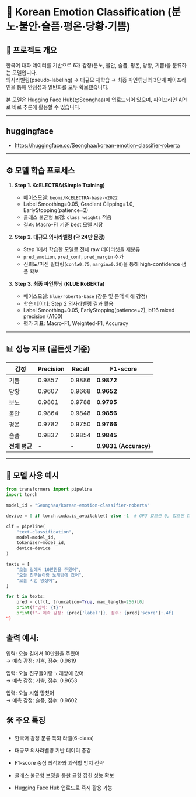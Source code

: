 # 🧠 Korean Emotion Classification (분노·불안·슬픔·평온·당황·기쁨)

## 📌 프로젝트 개요
한국어 대화 데이터를 기반으로 6개 감정(분노, 불안, 슬픔, 평온, 당황, 기쁨)을 분류하는 모델입니다.  
의사라벨링(pseudo-labeling) → 대규모 재학습 → 최종 파인튜닝의 3단계 파이프라인을 통해 안정성과 일반화를 모두 확보했습니다.  

본 모델은 Hugging Face Hub(@Seonghaa)에 업로드되어 있으며, 파이프라인 API로 바로 추론에 활용할 수 있습니다.

---
## huggingface
- https://huggingface.co/Seonghaa/korean-emotion-classifier-roberta

---
## ⚙️ 모델 학습 프로세스
1. **Step 1. KcELECTRA(Simple Training)**  
   - 베이스모델: `beomi/KcELECTRA-base-v2022`  
   - Label Smoothing=0.05, Gradient Clipping=1.0, EarlyStopping(patience=2)  
   - 클래스 불균형 보정: `class weights` 적용  
   - 결과: Macro-F1 기준 best 모델 저장  

2. **Step 2. 대규모 의사라벨링 (약 24만 문장)**  
   - Step 1에서 학습한 모델로 전체 raw 데이터셋을 재분류  
   - `pred_emotion`, `pred_conf`, `pred_margin` 추가  
   - 신뢰도/마진 필터링(`conf≥0.75`, `margin≥0.20`)을 통해 high-confidence 샘플 확보  

3. **Step 3. 최종 파인튜닝 (KLUE RoBERTa)**  
   - 베이스모델: `klue/roberta-base` (장문 및 문맥 이해 강점)  
   - 학습 데이터: Step 2 의사라벨링 결과 활용  
   - Label Smoothing=0.05, EarlyStopping(patience=2), bf16 mixed precision (A100)  
   - 평가 지표: Macro-F1, Weighted-F1, Accuracy  

---

## 📊 성능 지표 (골든셋 기준)
| 감정   | Precision | Recall  | F1-score |
|--------|-----------|---------|----------|
| 기쁨   | 0.9857    | 0.9886  | **0.9872** |
| 당황   | 0.9607    | 0.9668  | **0.9652** |
| 분노   | 0.9801    | 0.9788  | **0.9795** |
| 불안   | 0.9864    | 0.9848  | **0.9856** |
| 평온   | 0.9782    | 0.9750  | **0.9766** |
| 슬픔   | 0.9837    | 0.9854  | **0.9845** |
| **전체 평균** | - | - | **0.9831 (Accuracy)** |

---

## 📂 모델 사용 예시
```python
from transformers import pipeline
import torch

model_id = "Seonghaa/korean-emotion-classifier-roberta"

device = 0 if torch.cuda.is_available() else -1  # GPU 있으면 0, 없으면 CPU(-1)

clf = pipeline(
    "text-classification",
    model=model_id,
    tokenizer=model_id,
    device=device
)

texts = [
    "오늘 길에서 10만원을 주웠어",
    "오늘 친구들이랑 노래방에 갔어",
    "오늘 시험 망쳤어",
]

for t in texts:
    pred = clf(t, truncation=True, max_length=256)[0]
    print(f"입력: {t}")
    print(f"→ 예측 감정: {pred['label']}, 점수: {pred['score']:.4f}
")

```
## 출력 예시:
입력: 오늘 길에서 10만원을 주웠어</br>
→ 예측 감정: 기쁨, 점수: 0.9619

입력: 오늘 친구들이랑 노래방에 갔어</br>
→ 예측 감정: 기쁨, 점수: 0.9653

입력: 오늘 시험 망쳤어</br>
→ 예측 감정: 슬픔, 점수: 0.9602

## 🛠️ 주요 특징

- 한국어 감정 분류 특화 라벨(6-class)

- 대규모 의사라벨링 기반 데이터 증강

- F1-score 중심 최적화와 과적합 방지 전략

- 클래스 불균형 보정을 통한 균형 잡힌 성능 확보

- Hugging Face Hub 업로드로 즉시 활용 가능
